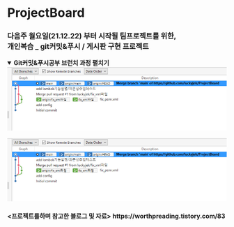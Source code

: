 # ProjectBoard

<h3>다음주 월요일(21.12.22) 부터 시작될 팀프로젝트를 위한, <br>
개인복습 _ git커밋&푸시 / 게시판 구현 프로젝트</h3>

<details open>
  
  <summary> 
    <b>Git커밋&푸시공부 브런치 과정 펼치기</b>
  </summary>
  <div>
  
   
   <img src=/image/add_gitimage.jpg>
  
  </div>
</details>




   ![add_gitimage](./image/add_gitimage.jpg)

















<h4>
<프로젝트를하며 참고한 블로그 및 자료>
https://worthpreading.tistory.com/83
</h4>

